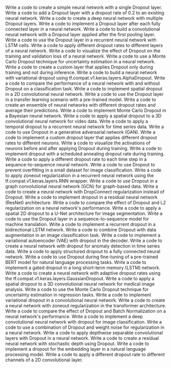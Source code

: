 Write a code to create a simple neural network with a single Dropout layer.
Write a code to add a Dropout layer with a dropout rate of 0.2 to an existing neural network.
Write a code to create a deep neural network with multiple Dropout layers.
Write a code to implement a Dropout layer after each fully connected layer in a neural network.
Write a code to build a convolutional neural network with a Dropout layer applied after the first pooling layer.
Write a code to use the Dropout layer in a recurrent neural network with LSTM cells.
Write a code to apply different dropout rates to different layers of a neural network.
Write a code to visualize the effect of Dropout on the training and validation loss of a neural network.
Write a code to use a Monte Carlo Dropout technique for uncertainty estimation in a neural network.
Write a code to create a custom layer that applies Dropout only during training and not during inference.
Write a code to build a neural network with variational dropout using tf.compat.v1.keras.layers.AlphaDropout.
Write a code to compare the performance of a neural network with and without Dropout on a classification task.
Write a code to implement spatial dropout in a 2D convolutional neural network.
Write a code to use the Dropout layer in a transfer learning scenario with a pre-trained model.
Write a code to create an ensemble of neural networks with different dropout rates and average their predictions.
Write a code to implement Monte Carlo Dropout in a Bayesian neural network.
Write a code to apply a spatial dropout to a 3D convolutional neural network for video data.
Write a code to apply a temporal dropout to a recurrent neural network for time series data.
Write a code to use Dropout in a generative adversarial network (GAN).
Write a code to implement a custom dropout layer that applies different dropout rates to different neurons.
Write a code to visualize the activations of neurons before and after applying Dropout during training.
Write a code to implement dropout with a scheduled annealing dropout rate during training.
Write a code to apply a different dropout rate to each time step in a sequence-to-sequence neural network.
Write a code to use Dropout to prevent overfitting in a small dataset for image classification.
Write a code to apply zoneout regularization in a recurrent neural network using the tf.compat.v1.keras.layers.RNN wrapper.
Write a code to use Dropout in a graph convolutional neural network (GCN) for graph-based data.
Write a code to create a neural network with DropConnect regularization instead of Dropout.
Write a code to implement dropout in a residual neural network (ResNet) architecture.
Write a code to compare the effect of Dropout and L2 regularization on a neural network's performance.
Write a code to apply a spatial 2D dropout to a U-Net architecture for image segmentation.
Write a code to use the Dropout layer in a sequence-to-sequence model for machine translation.
Write a code to implement a recurrent dropout in a bidirectional LSTM network.
Write a code to combine Dropout with data augmentation in an image classification task.
Write a code to implement a variational autoencoder (VAE) with dropout in the decoder.
Write a code to create a neural network with dropout for anomaly detection in time series data.
Write a code to apply structured dropout to a fully connected neural network.
Write a code to use Dropout during fine-tuning of a pre-trained BERT model for natural language processing tasks.
Write a code to implement a gated dropout in a long short-term memory (LSTM) network.
Write a code to create a neural network with adaptive dropout rates using the tf.compat.v1.keras.layers.GaussianDropout.
Write a code to apply a spatial dropout to a 3D convolutional neural network for medical image analysis.
Write a code to use the Monte Carlo Dropout technique for uncertainty estimation in regression tasks.
Write a code to implement variational dropout in a convolutional neural network.
Write a code to create a neural network with zoneout regularization in the transformer architecture.
Write a code to compare the effect of Dropout and Batch Normalization on a neural network's performance.
Write a code to implement a deep convolutional neural network with dropout for image classification.
Write a code to use a combination of Dropout and weight noise for regularization in a neural network.
Write a code to apply depthwise separable convolutional layers with Dropout in a neural network.
Write a code to create a residual neural network with stochastic depth using Dropout.
Write a code to implement a dropout for the embedding layer in a natural language processing model.
Write a code to apply a different dropout rate to different channels of a 2D convolutional layer.